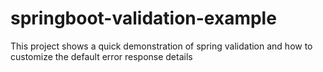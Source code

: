 # springboot-validation-example
This project shows a quick demonstration of spring validation and how to customize the default error response details
